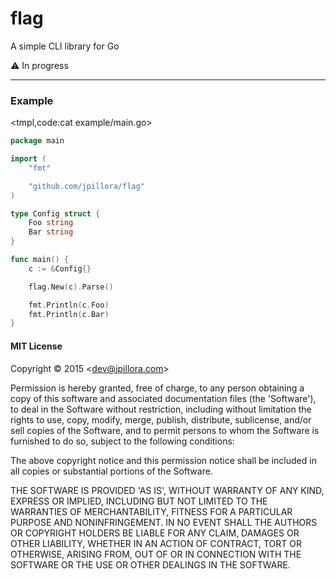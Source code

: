 # flag

A simple CLI library for Go

:warning: In progress

---

### Example

<tmpl,code:cat example/main.go>
``` go
package main

import (
	"fmt"

	"github.com/jpillora/flag"
)

type Config struct {
	Foo string
	Bar string
}

func main() {
	c := &Config{}

	flag.New(c).Parse()

	fmt.Println(c.Foo)
	fmt.Println(c.Bar)
}
```
</tmpl>

#### MIT License

Copyright © 2015 &lt;dev@jpillora.com&gt;

Permission is hereby granted, free of charge, to any person obtaining
a copy of this software and associated documentation files (the
'Software'), to deal in the Software without restriction, including
without limitation the rights to use, copy, modify, merge, publish,
distribute, sublicense, and/or sell copies of the Software, and to
permit persons to whom the Software is furnished to do so, subject to
the following conditions:

The above copyright notice and this permission notice shall be
included in all copies or substantial portions of the Software.

THE SOFTWARE IS PROVIDED 'AS IS', WITHOUT WARRANTY OF ANY KIND,
EXPRESS OR IMPLIED, INCLUDING BUT NOT LIMITED TO THE WARRANTIES OF
MERCHANTABILITY, FITNESS FOR A PARTICULAR PURPOSE AND NONINFRINGEMENT.
IN NO EVENT SHALL THE AUTHORS OR COPYRIGHT HOLDERS BE LIABLE FOR ANY
CLAIM, DAMAGES OR OTHER LIABILITY, WHETHER IN AN ACTION OF CONTRACT,
TORT OR OTHERWISE, ARISING FROM, OUT OF OR IN CONNECTION WITH THE
SOFTWARE OR THE USE OR OTHER DEALINGS IN THE SOFTWARE.
